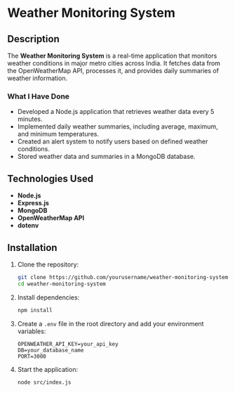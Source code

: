 # Weather Monitoring System

## Description

The **Weather Monitoring System** is a real-time application that monitors weather conditions in major metro cities across India. It fetches data from the OpenWeatherMap API, processes it, and provides daily summaries of weather information.

### What I Have Done

- Developed a Node.js application that retrieves weather data every 5 minutes.
- Implemented daily weather summaries, including average, maximum, and minimum temperatures.
- Created an alert system to notify users based on defined weather conditions.
- Stored weather data and summaries in a MongoDB database.

## Technologies Used

- **Node.js**
- **Express.js**
- **MongoDB**
- **OpenWeatherMap API**
- **dotenv**

## Installation

1. Clone the repository:

   ```bash
   git clone https://github.com/yourusername/weather-monitoring-system.git
   cd weather-monitoring-system
   ```

2. Install dependencies:

   ```bash
   npm install
   ```

3. Create a `.env` file in the root directory and add your environment variables:

   ```plaintext
   OPENWEATHER_API_KEY=your_api_key
   DB=your_database_name
   PORT=3000
   ```

4. Start the application:

   ```bash
   node src/index.js
   ```

